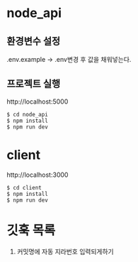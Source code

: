 # node_api

## 환경변수 설정

.env.example -> .env변경 후 값을 채워넣는다.

## 프로젝트 실행

http://localhost:5000

```
$ cd node_api
$ npm install
$ npm run dev
```

# client

http://localhost:3000

```
$ cd client
$ npm install
$ npm run dev
```

# 깃훅 목록

1. 커밋명에 자동 지라번호 입력되게하기
